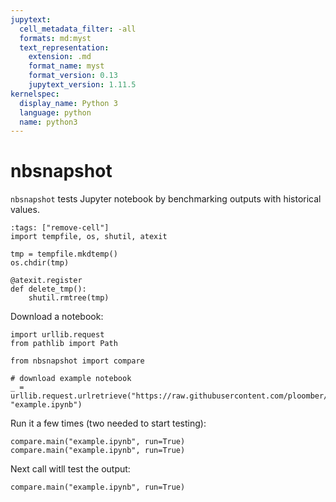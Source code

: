 ```yaml
---
jupytext:
  cell_metadata_filter: -all
  formats: md:myst
  text_representation:
    extension: .md
    format_name: myst
    format_version: 0.13
    jupytext_version: 1.11.5
kernelspec:
  display_name: Python 3
  language: python
  name: python3
---
```


# nbsnapshot

`nbsnapshot` tests Jupyter notebook by benchmarking outputs with historical values.

```{code-cell} ipython3
:tags: ["remove-cell"]
import tempfile, os, shutil, atexit

tmp = tempfile.mkdtemp()
os.chdir(tmp)

@atexit.register
def delete_tmp():
    shutil.rmtree(tmp)
```

Download a notebook:

```{code-cell} ipython3
import urllib.request
from pathlib import Path

from nbsnapshot import compare

# download example notebook
_ = urllib.request.urlretrieve("https://raw.githubusercontent.com/ploomber/nbsnapshot/main/examples/normal.ipynb", "example.ipynb")
```

Run it a few times (two needed to start testing):

```{code-cell} ipython3
compare.main("example.ipynb", run=True)
compare.main("example.ipynb", run=True)
```

Next call witll test the output:


```{code-cell} ipython3
compare.main("example.ipynb", run=True)
```


